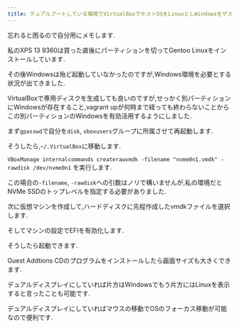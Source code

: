 ```yaml
---
title: デュアルブートしている環境でVirtualBoxでホストOSをLinuxとしWindowsをゲストOSとして起動する
---
```


忘れると困るので自分用にメモします.

私のXPS 13 9360は買った直後にパーティションを切ってGentoo Linuxをインストールしています.

その後Windowsは殆ど起動していなかったのですが,Windows環境を必要とする状況が出てきました.

VirtualBoxで専用ディスクを生成しても良いのですが,せっかく別パーティションにWindowsが存在すること,vagrant upが何時まで経っても終わらないことからこの別パーティションのWindowsを有効活用するようにしました.

まず`gpasswd`で自分を`disk`, `vboxusers`グループに所属させて再起動します.

そうしたら,`~/.VirtualBox`に移動します.

`VBoxManage internalcommands createrawvmdk -filename "nvme0n1.vmdk" -rawdisk /dev/nvme0n1`
を実行します.

この場合の`-filename`, `-rawdisk`への引数はノリで構いませんが,私の環境だとNVMe SSDのトップレベルを指定する必要がありました.

次に仮想マシンを作成して,ハードディスクに先程作成したvmdkファイルを選択します.

そしてマシンの設定でEFIを有効化します.

そうしたら起動できます.

Guest Addtions CDのプログラムをインストールしたら画面サイズも大きくできます.

デュアルディスプレイにしていれば片方はWindowsでもう片方にはLinuxを表示すると言ったことも可能です.

デュアルディスプレイにしていればマウスの移動でOSのフォーカス移動が可能なので便利です.

